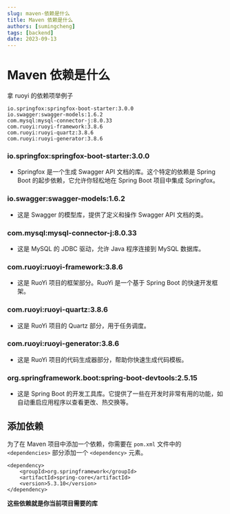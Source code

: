 ```yaml
---
slug: maven-依赖是什么
title: Maven 依赖是什么
authors: [sumingcheng]
tags: [backend]
date: 2023-09-13
---
```


# Maven 依赖是什么



 



拿 ruoyi 的依赖项举例子

```
io.springfox:springfox-boot-starter:3.0.0
io.swagger:swagger-models:1.6.2
com.mysql:mysql-connector-j:8.0.33
com.ruoyi:ruoyi-framework:3.8.6
com.ruoyi:ruoyi-quartz:3.8.6
com.ruoyi:ruoyi-generator:3.8.6
```
### io.springfox:springfox-boot-starter:3.0.0  



+ Springfox 是一个生成 Swagger API 文档的库。这个特定的依赖是 Spring Boot 的起步依赖，它允许你轻松地在 Spring Boot 项目中集成 Springfox。

### io.swagger:swagger-models:1.6.2  



+ 这是 Swagger 的模型库，提供了定义和操作 Swagger API 文档的类。

### com.mysql:mysql-connector-j:8.0.33  



+ 这是 MySQL 的 JDBC 驱动，允许 Java 程序连接到 MySQL 数据库。

### com.ruoyi:ruoyi-framework:3.8.6  



+ 这是 RuoYi 项目的框架部分。RuoYi 是一个基于 Spring Boot 的快速开发框架。

### com.ruoyi:ruoyi-quartz:3.8.6  



+ 这是 RuoYi 项目的 Quartz 部分，用于任务调度。

### com.ruoyi:ruoyi-generator:3.8.6  



+ 这是 RuoYi 项目的代码生成器部分，帮助你快速生成代码模板。

### org.springframework.boot:spring-boot-devtools:2.5.15  

* 这是 Spring Boot 的开发工具库。它提供了一些在开发时非常有用的功能，如自动重启应用程序以查看更改、热交换等。

## 添加依赖  

为了在 Maven 项目中添加一个依赖，你需要在 `pom.xml` 文件中的 `<dependencies>` 部分添加一个 `<dependency>` 元素。

```
<dependency>
    <groupId>org.springframework</groupId>
    <artifactId>spring-core</artifactId>
    <version>5.3.10</version>
</dependency>
```

**这些依赖就是你当前项目需要的库**